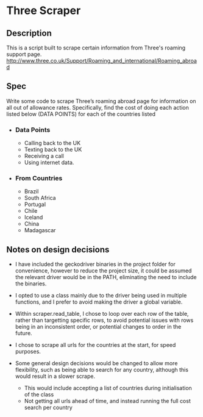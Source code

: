 # Three Scraper

## Description
This is a script built to scrape certain information from Three's roaming support page. 
http://www.three.co.uk/Support/Roaming_and_international/Roaming_abroad

## Spec
Write some code to scrape Three’s roaming abroad page for information on all out of allowance rates. Specifically, find the cost of doing each action listed below (DATA POINTS) for each of the countries listed

- ### Data Points
  - Calling back to the UK
  - Texting back to the UK
  - Receiving a call
  - Using internet data.

- ### From Countries
  - Brazil
  - South Africa
  - Portugal
  - Chile
  - Iceland
  - China
  - Madagascar

## Notes on design decisions
- I have included the geckodriver binaries in the project folder for convenience, however to reduce the project size, it could be assumed the relevant driver would be in the PATH, eliminating the need to include the binaries. 

- I opted to use a class mainly due to the driver being used in multiple functions, and I prefer to avoid making the driver a global variable. 

- Within scraper.read_table, I chose to loop over each row of the table, rather than targetting specific rows, to avoid potential issues with rows being in an inconsistent order, or potential changes to order in the future.

- I chose to scrape all urls for the countries at the start, for speed purposes. 
- Some general design decisions would be changed to allow more flexibility, such as being able to search for any country, although this would result in a slower scrape. 
  - This would include accepting a list of countries during initialisation of the class
  - Not getting all urls ahead of time, and instead running the full cost search per country
